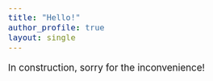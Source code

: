 ```yaml
---
title: "Hello!"
author_profile: true
layout: single
---
```

<style type="text/css">
  body{
  font-size: 14pt;
}
</style>

In construction, sorry for the inconvenience!
